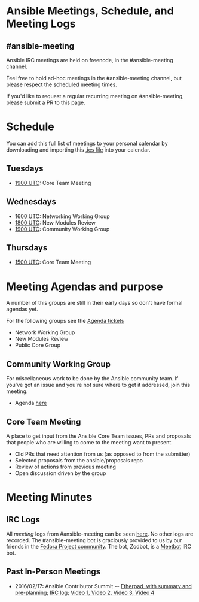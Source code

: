 # Ansible Meetings, Schedule, and Meeting Logs

## #ansible-meeting
Ansible IRC meetings are held on freenode, in the #ansible-meeting channel.

Feel free to hold ad-hoc meetings in the #ansible-meeting channel, but please respect the scheduled meeting times.

If you'd like to request a regular recurring meeting on #ansible-meeting, please submit a PR to this page.

# Schedule

You can add this full list of meetings to your personal calendar by downloading and importing this [.ics file](https://github.com/ansible/community/blob/master/ansible_community_meetings.ics) into your calendar.

## Tuesdays

* [1900 UTC](https://duckduckgo.com/?q=1900+UTC): Core Team Meeting

## Wednesdays

* [1600 UTC](https://duckduckgo.com/?q=1600+UTC): Networking Working Group
* [1800 UTC](https://duckduckgo.com/?q=1800+UTC): New Modules Review
* [1900 UTC](https://duckduckgo.com/?q=1900+UTC): Community Working Group

## Thursdays

* [1500 UTC](https://duckduckgo.com/?q=1500+UTC): Core Team Meeting

# Meeting Agendas and purpose
A number of this groups are still in their early days so don't have formal agendas yet.

For the following groups see the 
[Agenda tickets](https://github.com/ansible/community/issues?utf8=%E2%9C%93&q=is%3Aissue+is%3Aopen++label%3Ameeting_agenda+)
  * Network Working Group
  * New Modules Review
  * Public Core Group



## Community Working Group
For miscellaneous work to be done by the Ansible community team. If you've got an issue and you're not sure where to get it addressed, join this meeting. 

  * Agenda [here](https://waffle.io/ansible/community)

## Core Team Meeting
A place to get input from the Ansible Core Team issues, PRs and proposals that people who are willing to come to the meeting want to present.
  * Old PRs that need attention from us (as opposed to from the submitter)
  * Selected proposals from the ansible/proposals repo
  * Review of actions from previous meeting
  * Open discussion driven by the group 

# Meeting Minutes
## IRC Logs
All *meeting* logs from #ansible-meeting can be seen [here](https://meetbot.fedoraproject.org/sresults/?group_id=ansible-meeting&type=channel). No other logs are recorded.
The #ansible-meeting bot is graciously provided to us by our friends in the [Fedora Project community](https://fedoraproject.org). The bot, Zodbot, is a [Meetbot](https://wiki.debian.org/MeetBot) IRC bot.

## Past In-Person Meetings
* 2016/02/17: Ansible Contributor Summit -- [Etherpad, with summary and pre-planning](https://public.etherpad-mozilla.org/p/ansible-summit); [IRC log](https://gist.github.com/gregdek/4ed5bd745881570a17db); [Video 1, ](https://www.youtube.com/watch?v=l7v7RSHwGhk)[Video 2, ](https://www.youtube.com/watch?v=47vidc1P-ZE)[Video 3, ](https://www.youtube.com/watch?v=c3WNhsHW7Xc)[Video 4](https://www.youtube.com/watch?v=qPuQ-UToen0)

